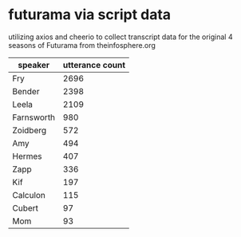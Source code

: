 # futurama via script data


utilizing axios and cheerio to collect transcript data for the original 4 seasons of Futurama  from theinfosphere.org

| speaker    | utterance count |
|------------|-----------------|
| Fry        |            2696 |
| Bender     |            2398 |
| Leela      |            2109 |
| Farnsworth |             980 |
| Zoidberg   |             572 |
| Amy        |             494 |
| Hermes     |             407 |
| Zapp       |             336 |
| Kif        |             197 |
| Calculon   |             115 |
| Cubert     |              97 |
| Mom        |              93 |


